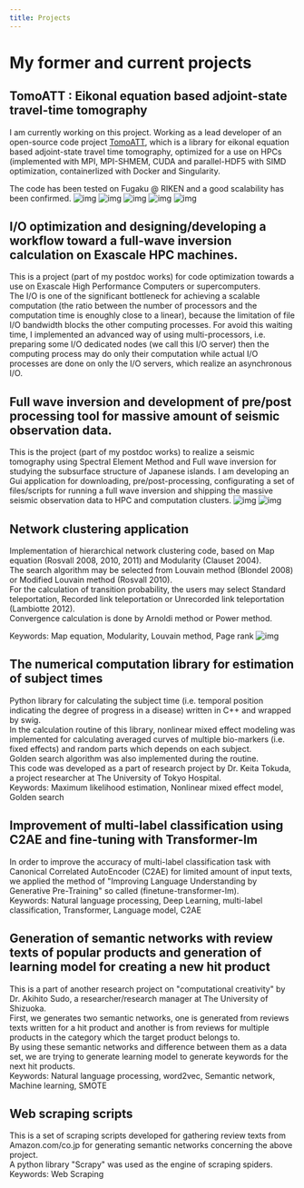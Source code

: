 ```yaml
---
title: Projects
---
```



# My former and current projects


## TomoATT : Eikonal equation based adjoint-state travel-time tomography
I am currently working on this project.
Working as a lead developer of an open-source code project [TomoATT](https://migg-ntu.github.io/TomoATT-docs/), which is a library for eikonal equation based adjoint-state travel time tomography, optimized for a use on HPCs (implemented with MPI, MPI-SHMEM, CUDA and parallel-HDF5 with SIMD optimization, containerlized with Docker and Singularity.

The code has been tested on Fugaku @ RIKEN and a good scalability has been confirmed.
![img](/images/TomoATT_logo_2.png)
![img](/images/Esfast_flowchart.drawio.png)
![img](/images/vel_anim.gif)
![img](/images/Fugaku_benchmark.png)
![img](/images/bench_avx_cuda.png)

## I/O optimization and designing/developing a workflow toward a full-wave inversion calculation on Exascale HPC machines.
This is a project (part of my postdoc works) for code optimization towards a use on Exascale High Performance Computers or supercomputers.  
The I/O is one of the significant bottleneck for achieving a scalable computation (the ratio between the number of processors and the computation time is enoughly close to a linear),
because the limitation of file I/O bandwidth blocks the other computing processes.
For avoid this waiting time, I implemented an advanced way of using multi-processors, i.e. preparing some I/O dedicated nodes (we call this I/O server) then the computing process may do only their computation while actual I/O processes are done on only the I/O servers, which realize an asynchronous I/O.

## Full wave inversion and development of pre/post processing tool for massive amount of seismic observation data.
This is the project (part of my postdoc works) to realize a seismic tomography using Spectral Element Method and Full wave inversion for studying the subsurface structure of Japanese islands.
I am developing an Gui application for downloading, pre/post-processing, configurating a set of files/scripts for running a full wave inversion and shipping the massive seismic observation data to HPC and computation clusters.
![img](/images/img_for_cheese.png)
![img](/images/ppff.png)

## Network clustering application
Implementation of hierarchical network clustering code, based on Map equation (Rosvall 2008, 2010, 2011) and Modularity (Clauset 2004).  
The search algorithm may be selected from Louvain method (Blondel 2008) or Modified Louvain method (Rosvall 2010).  
For the calculation of transition probability, the users may select Standard teleportation, Recorded link teleportation or Unrecorded link teleportation (Lambiotte 2012).  
Convergence calculation is done by Arnoldi method or Power method.  

Keywords: Map equation, Modularity, Louvain method, Page rank
![img](/images/clustering.png)
 
## The numerical computation library for estimation of subject times
Python library for calculating the subject time (i.e. temporal position indicating the degree of progress in a disease) written in C++ and wrapped by swig.  
In the calculation routine of this library, nonlinear mixed effect modeling was implemented for calculating averaged curves of multiple bio-markers (i.e. fixed effects) and random parts which depends on each subject.  
Golden search algorithm was also implemented during the routine.  
This code was developed as a part of research project by Dr. Keita Tokuda, a project researcher at The University of Tokyo Hospital.  
Keywords: Maximum likelihood estimation, Nonlinear mixed effect model, Golden search
<!-- ![img](/images/sreft.png) -->

## Improvement of multi-label classification using C2AE and fine-tuning with Transformer-lm
In order to improve the accuracy of multi-label classification task with Canonical Correlated AutoEncoder (C2AE) for limited amount of input texts, we applied the method of "Improving Language Understanding by Generative Pre-Training" so called (finetune-transformer-lm).  
Keywords: Natural language processing, Deep Learning, multi-label classification, Transformer, Language model, C2AE

## Generation of semantic networks with review texts of popular products and generation of learning model for creating a new hit product
This is a part of another research project on "computational creativity" by Dr. Akihito Sudo, a researcher/research manager at The University of Shizuoka.  
First, we generates two semantic networks, one is generated from reviews texts written for a hit product and another is from reviews for multiple products in the category which the target product belongs to.  
By using these semantic networks and difference between them as a data set, we are trying to generate learning model to generate keywords for the next hit products.  
Keywords: Natural language processing, word2vec, Semantic network, Machine learning, SMOTE

## Web scraping scripts
This is a set of scraping scripts developed for gathering review texts from Amazon.com/co.jp for generating semantic networks concerning the above project.  
A python library "Scrapy" was used as the engine of scraping spiders.  
Keywords: Web Scraping
